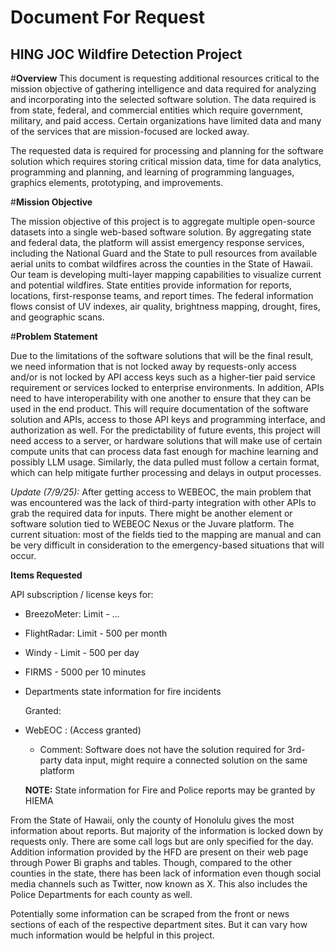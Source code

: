 # **Document For Request**
## HING JOC Wildfire Detection Project

#**Overview**
This document is requesting additional resources critical to the mission objective of gathering intelligence and data required for analyzing and incorporating into the selected software solution. The data required is from state, federal, and commercial entities which require government, military, and paid access.
Certain organizations have limited data and many of the services that are mission-focused are locked away. 
 
The requested data is required for processing and planning for the software solution which requires storing critical mission data, time for data analytics, programming and planning, and learning of programming languages, graphics elements, prototyping, and improvements.


#**Mission Objective**

The mission objective of this project is to aggregate multiple open-source datasets into a single web-based software solution. By aggregating state and federal data, the platform will assist emergency response services, including the National Guard and the State to pull resources from available aerial units to combat wildfires across the counties in the State of Hawaii. Our team is developing multi-layer mapping capabilities to visualize current and potential wildfires. State entities provide information for reports, locations, first-response teams, and report times. The federal information flows consist of UV indexes, air quality, brightness mapping, drought, fires, and geographic scans.

#**Problem Statement**

Due to the limitations of the software solutions that will be the final result, we need information that is not locked away by requests-only access and/or is not locked by API access keys such as a higher-tier paid service requirement or services locked to enterprise environments. In addition, APIs need to have interoperability with one another to ensure that they can be used in the end product. This will require documentation of the software solution and APIs, access to those API keys and programming interface, and authorization as well. For the predictability of future events, this project will need access to a server, or hardware solutions that will make use of certain compute units that can process data fast enough for machine learning and possibly LLM usage. Similarly, the data pulled must follow a certain format, which can help mitigate further processing and delays in output processes.

*Update (7/9/25):* After getting access to WEBEOC, the main problem that was encountered was the lack of third-party integration with other APIs to grab the required data for inputs. There might be another element or software solution tied to WEBEOC Nexus or the Juvare platform. The current situation: most of the fields tied to the mapping are manual and can be very difficult in consideration to the emergency-based situations that will occur.


**Items Requested**

API subscription / license keys for:
- BreezoMeter: Limit - ...
- FlightRadar: Limit - 500 per month 
- Windy - Limit - 500 per day 
- FIRMS - 5000 per 10 minutes
- Departments state information for fire incidents

  Granted:
- WebEOC : (Access granted)
  - Comment: Software does not have the solution required for 3rd-party data input, might require a connected solution on the same platform
 
  **NOTE:** State information for Fire and Police reports may be granted by HIEMA



From the State of Hawaii, only the county of Honolulu gives the most information about reports. But majority of the information is locked down by requests only. There are some call logs but are only specified for the day. Addition information provided by the HFD are present on their web page through Power Bi graphs and tables. Though, compared to the other counties in the state, there has been lack of information even though social media channels such as Twitter, now known as X. This also includes the Police Departments for each county as well. 

Potentially some information can be scraped from the front or news sections of each of the respective department sites. But it can vary how much information would be helpful in this project.

